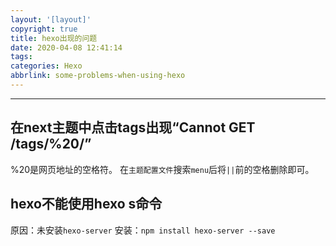 ```yaml
---
layout: '[layout]'
copyright: true
title: hexo出现的问题
date: 2020-04-08 12:41:14
tags:
categories: Hexo
abbrlink: some-problems-when-using-hexo
---
```

<!-- toc -->

----
## 在next主题中点击tags出现“Cannot GET /tags/%20/”

%20是网页地址的空格符。
在`主题配置文件`搜索`menu`后将`||`前的空格删除即可。

## hexo不能使用hexo s命令

原因：未安装`hexo-server`
安装：`npm install hexo-server --save`
